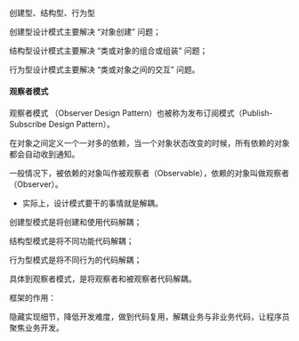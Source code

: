 #### 

创建型、结构型、行为型

创建型设计模式主要解决 “对象创建” 问题；

结构型设计模式主要解决 “类或对象的组合或组装” 问题；

行为型设计模式主要解决 “类或对象之间的交互” 问题。


#### 观察者模式

观察者模式 （Observer Design Pattern）也被称为发布订阅模式（Publish-Subscribe Design Pattern）。

在对象之间定义一个一对多的依赖，当一个对象状态改变的时候，所有依赖的对象都会自动收到通知。

一般情况下，被依赖的对象叫作被观察者（Observable），依赖的对象叫做观察者（Observer）。




* 实际上，设计模式要干的事情就是解耦。

创建型模式是将创建和使用代码解耦；

结构型模式是将不同功能代码解耦；

行为型模式是将不同行为的代码解耦；

具体到观察者模式，是将观察者和被观察者代码解耦。



框架的作用：

隐藏实现细节，降低开发难度，做到代码复用，解耦业务与非业务代码，让程序员聚焦业务开发。







